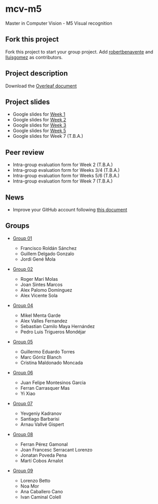 # mcv-m5
Master in Computer Vision - M5 Visual recognition

## Fork this project
Fork this project to start your group project. Add [robertbenavente](https://github.com/robertbenavente) and [lluisgomez](https://github.com/lluisgomez/) as contributors.

## Project description
Download the [Overleaf document](https://www.overleaf.com/read/qrjbtzwtjhmx)

## Project slides
- Google slides for [Week 1](https://docs.google.com/presentation/d/1A6hgbNn8N-Iq8MhSa_RPIyf87DBL6PCtoDzy1zqS5Xs/edit?usp=sharing)
- Google slides for [Week 2](https://docs.google.com/presentation/d/1Q69lmzPzgtc4lDw8dr9yyFY_T9JXhjJgL4ShyxFJk3M/edit?usp=sharing)
- Google slides for [Week 3](https://docs.google.com/presentation/d/1WuzVeTwUL65Dnki3vsBJgHXwKffrFanwXbmR_URkLQQ/edit?usp=sharing)
- Google slides for [Week 5](https://docs.google.com/presentation/d/1NB4TfRM1SwddQzBR0adUV7t4p4f7T3GUZDt5Q_psMmk/edit?usp=sharing)
- Google slides for Week 7 (T.B.A.)

## Peer review
- Intra-group evaluation form for Week 2 (T.B.A.)
- Intra-group evaluation form for Weeks 3/4 (T.B.A.)
- Intra-group evaluation form for Weeks 5/6 (T.B.A.)
- Intra-group evaluation form for Week 7 (T.B.A.)

## News
 - Improve your GitHub account following [this document](https://docs.google.com/document/d/14oxSKWBbMajIB5Bn2CM-DNb-vychY1f393qYfsHNJfY/edit?usp=sharing)

## Groups

 - [Group 01](https://github.com/guillemdelgado/mcv-m5)
     - Francisco Roldán Sánchez
     - Guillem Delgado Gonzalo
     - Jordi Gené Mola 

 - [Group 02](https://github.com/rogermm14/mcv-m5)
     - Roger Marí Molas
     - Joan Sintes Marcos
     - Alex Palomo Dominguez
     - Alex Vicente Sola

 - [Group 04](https://github.com/mcvavteam/mcv-m5)
     - Mikel Menta Garde
     - Alex Valles Fernandez
     - Sebastian Camilo Maya Hernández
     - Pedro Luis Trigueros Mondéjar

 - [Group 05](https://github.com/marc-gorriz/mcv-m5)
     - Guillermo Eduardo Torres
     - Marc Górriz Blanch
     - Cristina Maldonado Moncada

 - [Group 06](https://github.com/yixiao1/mcv-m5)
     - Juan Felipe Montesinos Garcia
     - Ferran Carrasquer Mas
     - Yi Xiao

 - [Group 07](https://github.com/ArnauVallve94/mcv-m5)
     - Yevgeniy Kadranov
     - Santiago Barbarisi
     - Arnau Vallvé Gispert

 - [Group 08](https://github.com/jonpoveda/scene-understanding-for-autonomous-vehicles)
     - Ferran Pérez Gamonal
     - Joan Francesc Serracant Lorenzo
     - Jonatan Poveda Pena
     - Martí Cobos Arnalot
 
 - [Group 09](https://github.com/BourbonCreams/mcv-m5)
     - Lorenzo Betto
     - Noa Mor
     - Ana Caballero Cano
     - Ivan Caminal Colell
